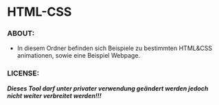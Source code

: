 # HTML-CSS

### ABOUT:
* In diesem Ordner befinden sich Beispiele zu bestimmten HTML&CSS animationen, sowie eine Beispiel Webpage.

### LICENSE:
***Dieses Tool darf unter privater verwendung geändert werden jedoch nicht weiter verbreitet werden!!!***
